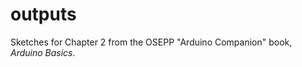 
outputs
========

Sketches for Chapter 2 from the OSEPP "Arduino Companion" book,
*Arduino Basics*.


